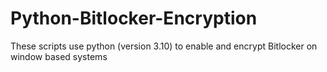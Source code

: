 # Python-Bitlocker-Encryption
These scripts use python (version 3.10) to enable and encrypt Bitlocker on window based systems 
